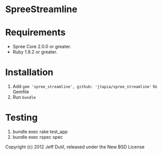 SpreeStreamline
=============


Requirements
============

* Spree Core 2.0.0 or greater.
* Ruby 1.9.2 or greater.

Installation
============

1. Add `gem 'spree_streamline', github: 'jtapia/spree_streamline'` to Gemfile
1. Run `bundle`

Testing
=======

1. bundle exec rake test_app
1. bundle exec rspec spec

Copyright (c) 2012 Jeff Dutil, released under the New BSD License
